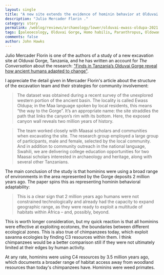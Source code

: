 ```yaml
---
layout: single
title: "A new site extends the evidence of hominin behavior at Olduvai Gorge"
description: "Julio Mercader Florin ."
category: story
permalink: /weblog/reviews/archaeology/lower/olduvai-ewass-oldupa-2021.html
tags: [paleoecology, Olduvai Gorge, Homo habilis, Paranthropus, Oldowan]
comments: false
author: John Hawks
---
```



Julio Mercader Florin is one of the authors of a study of a new excavation site at Olduvai Gorge, Tanzania, and he has written an account for <em>The Conversation</em> about the research: <a href="https://theconversation.com/finds-in-tanzanias-olduvai-gorge-reveal-how-ancient-humans-adapted-to-change-150755">"Finds in Tanzania’s Olduvai Gorge reveal how ancient humans adapted to change"</a>. 

I appreciate the detail given in Mercader Florin's article about the structure of the excavation team and their strategies for community involvement: 

<blockquote>The dataset was obtained during a recent survey of the unexplored western portion of the ancient basin. The locality is called Ewass Oldupa; in the Maa language spoken by local residents, this means “the way to the Gorge”. It’s an appropriate name: the site straddles the path that links the canyon’s rim with its bottom. Here, the exposed canyon wall reveals two million years of history.</blockquote>

<blockquote>The team worked closely with Maasai scholars and communities when excavating the site. The research group employed a large group of participants, male and female, selected by the local community. And in addition to community outreach in the national language, Swahili, we are delivering college education opportunities for two Maasai scholars interested in archaeology and heritage, along with several other Tanzanians.</blockquote>

The main conclusion of the study is that hominins were using a broad range of environments in the area represented by the Gorge deposits 2 million years ago. The paper spins this as representing hominin behavioral adaptability: 

<blockquote>This is a clear sign that 2 million years ago humans were not constrained technologically and already had the capacity to expand geographic range, as they were ready to exploit a multitude of habitats within Africa – and, possibly, beyond.</blockquote>

This is worth longer consideration, but my quick reaction is that all hominins were effective at exploiting ecotones, the boundaries between different ecological zones. This is also true of chimpanzees today, which exploit savanna ecologies by finding C3 resources within them. I think chimpanzees would be a better comparison still if they were not ultimately limited at their edges by human activity. 

At any rate, hominins were using C4 resources by 3.5 million years ago, which documents a broader range of habitat access away from woodland resources than today's chimpanzees have. Hominins were weed primates. 




